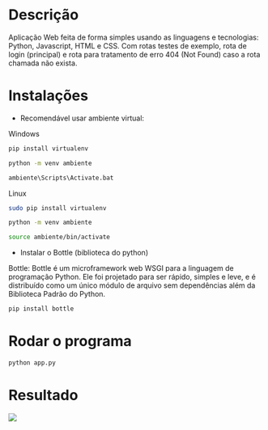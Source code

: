 # Descrição

Aplicação Web feita de forma simples usando as linguagens e tecnologias: Python, Javascript, HTML e CSS. Com rotas testes de exemplo, rota de login (principal) e rota para tratamento de erro 404 (Not Found) caso a rota chamada não exista.

# Instalações

- Recomendável usar ambiente virtual:

Windows
```bash
pip install virtualenv
```

```bash
python -m venv ambiente
```

```bash
ambiente\Scripts\Activate.bat
```

Linux
```bash
sudo pip install virtualenv
```

```bash
python -m venv ambiente
```

```bash
source ambiente/bin/activate
```

- Instalar o Bottle (biblioteca do python)

Bottle: Bottle é um microframework web WSGI para a linguagem de programação Python. Ele foi projetado para ser rápido, simples e leve, e é distribuído como um único módulo de arquivo sem dependências além da Biblioteca Padrão do Python.

```bash
pip install bottle
```

# Rodar o programa

```bash
python app.py
```

# Resultado

<span>
    <img src="https://j.gifs.com/167WPo.gif">
</span>
